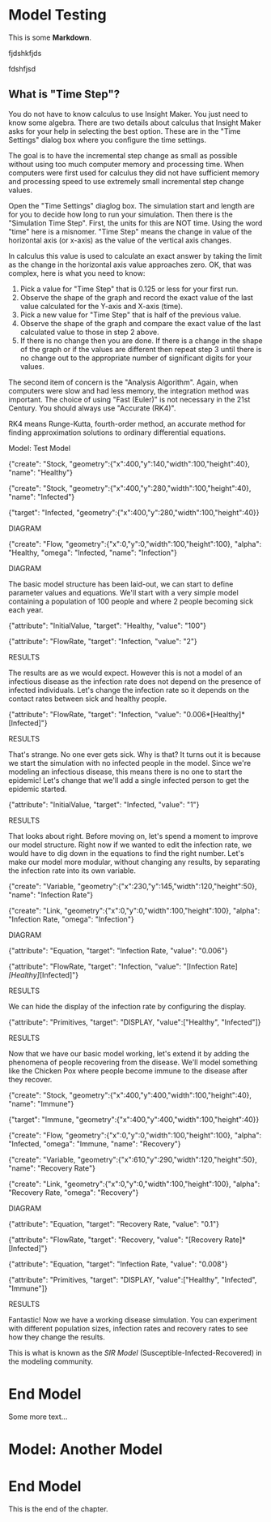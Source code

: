# Model Testing

This is some **Markdown**.

fjdshkfjds

fdshfjsd

What is "Time Step"?
---------

You do not have to know calculus to use Insight Maker. You just need to know some algebra. There are two details about calculus that Insight Maker asks for your help in selecting the best option. These are in the "Time Settings" dialog box where you configure the time settings.

The goal is to have the incremental step change as small as possible without using too much computer memory and processing time. When computers were first used for calculus they did not have sufficient memory and processing speed to use extremely small incremental step change values.

Open the "Time Settings" diaglog box. The simulation start and length are for you to decide how long to run your simulation. Then there is the "Simulation Time Step". First, the units for this are NOT time. Using the word "time" here is a misnomer. "Time Step" means the change in value of the horizontal axis (or x-axis) as the value of the vertical axis changes.

In calculus this value is used to calculate an exact answer by taking the limit as the change in the horizontal axis value approaches zero. OK, that was complex, here is what you need to know:

1. Pick a value for "Time Step" that is 0.125 or less for your first run.
2. Observe the shape of the graph and record the exact value of the last value calculated for the Y-axis and X-axis (time).
3. Pick a new value for "Time Step" that is half of the previous value.
4. Observe the shape of the graph and compare the exact value of the last calculated value to those in step 2 above.
5. If there is no change then you are done. If there is a change in the shape of the graph or if the values are different then repeat step 3 until there is no change out to the appropriate number of significant digits for your values.

The second item of concern is the "Analysis Algorithm". Again, when computers were slow and had less memory, the integration method was important. The choice of using "Fast (Euler)" is not necessary in the 21st Century. You should always use "Accurate (RK4)".

RK4 means Runge-Kutta, fourth-order method, an accurate method for finding approximation solutions to ordinary differential equations.




 Model: Test Model

{"create": "Stock, "geometry":{"x":400,"y":140,"width":100,"height":40}, "name": "Healthy"}

{"create": "Stock, "geometry":{"x":400,"y":280,"width":100,"height":40}, "name": "Infected"}

{"target": "Infected, "geometry":{"x":400,"y":280,"width":100,"height":40}}

DIAGRAM

{"create": "Flow, "geometry":{"x":0,"y":0,"width":100,"height":100}, "alpha": "Healthy, "omega": "Infected, "name": "Infection"}

DIAGRAM

The basic model structure has been laid-out, we can start to define parameter values and equations. We'll start with a very simple model containing a population of 100 people and where 2 people becoming sick each year.

{"attribute": "InitialValue, "target": "Healthy, "value": "100"}

{"attribute": "FlowRate, "target": "Infection, "value": "2"}

RESULTS

The results are as we would expect. However this is not a model of an infectious disease as the infection rate does not depend on the presence of infected individuals. Let's change the infection rate so it depends on the contact rates between sick and healthy people.

{"attribute": "FlowRate, "target": "Infection, "value": "0.006*[Healthy]*[Infected]"}

RESULTS

That's strange. No one ever gets sick. Why is that? It turns out it is because we start the simulation with no infected people in the model. Since we're modeling an infectious disease, this means there is no one to start the epidemic! Let's change that we'll add a single infected person to get the epidemic started.

{"attribute": "InitialValue, "target": "Infected, "value": "1"}

RESULTS

That looks about right. Before moving on, let's spend a moment to improve our model structure. Right now if we wanted to edit the infection rate, we would have to dig down in the equations to find the right number. Let's make our model more modular, without changing any results, by separating the infection rate into its own variable.

{"create": "Variable, "geometry":{"x":230,"y":145,"width":120,"height":50}, "name": "Infection Rate"}

{"create": "Link, "geometry":{"x":0,"y":0,"width":100,"height":100}, "alpha": "Infection Rate, "omega": "Infection"}

DIAGRAM

{"attribute": "Equation, "target": "Infection Rate, "value": "0.006"}

{"attribute": "FlowRate, "target": "Infection, "value": "[Infection Rate]*[Healthy]*[Infected]"}

RESULTS

We can hide the display of the infection rate by configuring the display.

{"attribute": "Primitives, "target": "DISPLAY, "value":["Healthy", "Infected"]}

RESULTS

Now that we have our basic model working, let's extend it by adding the phenomena of people recovering from the disease. We'll model something like the Chicken Pox where people become immune to the disease after they recover.

{"create": "Stock, "geometry":{"x":400,"y":400,"width":100,"height":40}, "name": "Immune"}

{"target": "Immune, "geometry":{"x":400,"y":400,"width":100,"height":40}}

{"create": "Flow, "geometry":{"x":0,"y":0,"width":100,"height":100}, "alpha": "Infected, "omega": "Immune, "name": "Recovery"}

{"create": "Variable, "geometry":{"x":610,"y":290,"width":120,"height":50}, "name": "Recovery Rate"}

{"create": "Link, "geometry":{"x":0,"y":0,"width":100,"height":100}, "alpha": "Recovery Rate, "omega": "Recovery"}

DIAGRAM

{"attribute": "Equation, "target": "Recovery Rate, "value": "0.1"}

{"attribute": "FlowRate, "target": "Recovery, "value": "[Recovery Rate]*[Infected]"}

{"attribute": "Equation, "target": "Infection Rate, "value": "0.008"}

{"attribute": "Primitives, "target": "DISPLAY, "value":["Healthy", "Infected", "Immune"]}

RESULTS

Fantastic! Now we have a working disease simulation. You can experiment with different population sizes, infection rates and recovery rates to see how they change the results.

This is what is known as the *SIR Model* (Susceptible-Infected-Recovered) in the modeling community.

# End Model

Some more text...

# Model: Another Model #

# End Model #

This is the end of the chapter.
